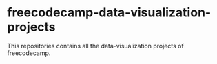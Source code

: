 # freecodecamp-data-visualization-projects
This repositories contains all the data-visualization projects of freecodecamp. 

